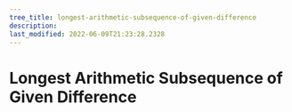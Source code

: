 ```yaml
---
tree_title: longest-arithmetic-subsequence-of-given-difference
description: 
last_modified: 2022-06-09T21:23:28.2328
---
```


# Longest Arithmetic Subsequence of Given Difference
